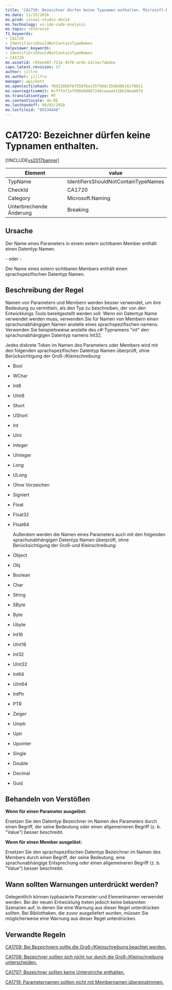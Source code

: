 ```yaml
---
title: 'CA1720: Bezeichner dürfen keine Typnamen enthalten. Microsoft-Dokumentation'
ms.date: 11/15/2016
ms.prod: visual-studio-dev14
ms.technology: vs-ide-code-analysis
ms.topic: reference
f1_keywords:
- CA1720
- IdentifiersShouldNotContainTypeNames
helpviewer_keywords:
- IdentifiersShouldNotContainTypeNames
- CA1720
ms.assetid: c95ee48f-f23a-45f0-ac9e-a3c1ecfabdea
caps.latest.revision: 17
author: jillre
ms.author: jillfra
manager: wpickett
ms.openlocfilehash: f6d228b0fbf5507ba135f9ddc35d6d8b161f0011
ms.sourcegitcommit: 6cfffa72af599a9d667249caaaa411bb28ea69fd
ms.translationtype: MT
ms.contentlocale: de-DE
ms.lasthandoff: 09/02/2020
ms.locfileid: "85534848"
---
```

# <a name="ca1720-identifiers-should-not-contain-type-names"></a>CA1720: Bezeichner dürfen keine Typnamen enthalten.
[!INCLUDE[vs2017banner](../includes/vs2017banner.md)]

|Element|value|
|-|-|
|TypName|IdentifiersShouldNotContainTypeNames|
|CheckId|CA1720|
|Category|Microsoft.Naming|
|Unterbrechende Änderung|Breaking|

## <a name="cause"></a>Ursache
 Der Name eines Parameters in einem extern sichtbaren Member enthält einen Datentyp Namen.

 - oder -

 Der Name eines extern sichtbaren Members enthält einen sprachspezifischen Datentyp Namen.

## <a name="rule-description"></a>Beschreibung der Regel
 Namen von Parametern und Membern werden besser verwendet, um ihre Bedeutung zu vermitteln, als den Typ zu beschreiben, der von den Entwicklungs Tools bereitgestellt werden soll. Wenn ein Datentyp Name verwendet werden muss, verwenden Sie für Namen von Membern einen sprachunabhängigen Namen anstelle eines sprachspezifischen namens. Verwenden Sie beispielsweise anstelle des c#-Typnamens "int" den sprachunabhängigen Datentyp namens Int32.

 Jedes diskrete Token im Namen des Parameters oder Members wird mit den folgenden sprachspezifischen Datentyp Namen überprüft, ohne Berücksichtigung der Groß-/Kleinschreibung:

- Bool

- WChar

- Int8

- UInt8

- Short

- UShort

- Int

- UInt

- Integer

- UInteger

- Long

- ULong

- Ohne Vorzeichen

- Signiert

- Float

- Float32

- Float64

  Außerdem werden die Namen eines Parameters auch mit den folgenden sprachunabhängigen Datentyp Namen überprüft, ohne Berücksichtigung der Groß-und Kleinschreibung:

- Object

- Obj

- Boolean

- Char

- String

- SByte

- Byte

- Ubyte

- Int16

- UInt16

- Int32

- UInt32

- Int64

- UInt64

- IntPtr

- PTR

- Zeiger

- Uinptr

- Uptr

- Upointer

- Single

- Double

- Decimal

- Guid

## <a name="how-to-fix-violations"></a>Behandeln von Verstößen
 **Wenn für einen Parameter ausgelöst:**

 Ersetzen Sie den Datentyp Bezeichner im Namen des Parameters durch einen Begriff, der seine Bedeutung oder einen allgemeineren Begriff (z. b. "Value") besser beschreibt.

 **Wenn für einen Member ausgelöst:**

 Ersetzen Sie den sprachspezifischen Datentyp Bezeichner im Namen des Members durch einen Begriff, der seine Bedeutung, eine sprachunabhängige Entsprechung oder einen allgemeineren Begriff (z. b. "Value") besser beschreibt.

## <a name="when-to-suppress-warnings"></a>Wann sollten Warnungen unterdrückt werden?
 Gelegentlich können typbasierte Parameter-und Elementnamen verwendet werden. Bei der neuen Entwicklung treten jedoch keine bekannten Szenarien auf, in denen Sie eine Warnung aus dieser Regel unterdrücken sollten. Bei Bibliotheken, die zuvor ausgeliefert wurden, müssen Sie möglicherweise eine Warnung aus dieser Regel unterdrücken.

## <a name="related-rules"></a>Verwandte Regeln
 [CA1709: Bei Bezeichnern sollte die Groß-/Kleinschreibung beachtet werden.](../code-quality/ca1709-identifiers-should-be-cased-correctly.md)

 [CA1708: Bezeichner sollten sich nicht nur durch die Groß-/Kleinschreibung unterscheiden.](../code-quality/ca1708-identifiers-should-differ-by-more-than-case.md)

 [CA1707: Bezeichner sollten keine Unterstriche enthalten.](../code-quality/ca1707-identifiers-should-not-contain-underscores.md)

 [CA1719: Parameternamen sollten nicht mit Membernamen übereinstimmen.](../code-quality/ca1719-parameter-names-should-not-match-member-names.md)

